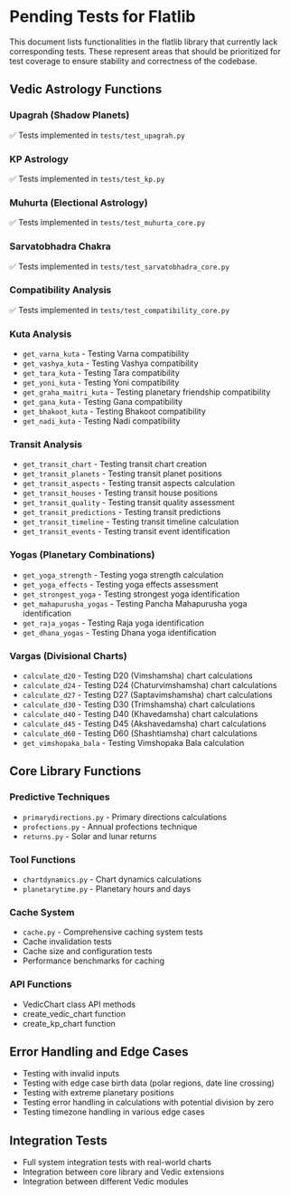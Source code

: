 # Pending Tests for Flatlib

This document lists functionalities in the flatlib library that currently lack corresponding tests. These represent areas that should be prioritized for test coverage to ensure stability and correctness of the codebase.

## Vedic Astrology Functions

### Upagrah (Shadow Planets)
✅ Tests implemented in `tests/test_upagrah.py`

### KP Astrology
✅ Tests implemented in `tests/test_kp.py`

### Muhurta (Electional Astrology)
✅ Tests implemented in `tests/test_muhurta_core.py`

### Sarvatobhadra Chakra
✅ Tests implemented in `tests/test_sarvatobhadra_core.py`

### Compatibility Analysis
✅ Tests implemented in `tests/test_compatibility_core.py`

### Kuta Analysis
- `get_varna_kuta` - Testing Varna compatibility
- `get_vashya_kuta` - Testing Vashya compatibility
- `get_tara_kuta` - Testing Tara compatibility
- `get_yoni_kuta` - Testing Yoni compatibility
- `get_graha_maitri_kuta` - Testing planetary friendship compatibility
- `get_gana_kuta` - Testing Gana compatibility
- `get_bhakoot_kuta` - Testing Bhakoot compatibility
- `get_nadi_kuta` - Testing Nadi compatibility

### Transit Analysis
- `get_transit_chart` - Testing transit chart creation
- `get_transit_planets` - Testing transit planet positions
- `get_transit_aspects` - Testing transit aspects calculation
- `get_transit_houses` - Testing transit house positions
- `get_transit_quality` - Testing transit quality assessment
- `get_transit_predictions` - Testing transit predictions
- `get_transit_timeline` - Testing transit timeline calculation
- `get_transit_events` - Testing transit event identification

### Yogas (Planetary Combinations)
- `get_yoga_strength` - Testing yoga strength calculation
- `get_yoga_effects` - Testing yoga effects assessment
- `get_strongest_yoga` - Testing strongest yoga identification
- `get_mahapurusha_yogas` - Testing Pancha Mahapurusha yoga identification
- `get_raja_yogas` - Testing Raja yoga identification
- `get_dhana_yogas` - Testing Dhana yoga identification

### Vargas (Divisional Charts)
- `calculate_d20` - Testing D20 (Vimshamsha) chart calculations
- `calculate_d24` - Testing D24 (Chaturvimshamsha) chart calculations
- `calculate_d27` - Testing D27 (Saptavimshamsha) chart calculations
- `calculate_d30` - Testing D30 (Trimshamsha) chart calculations
- `calculate_d40` - Testing D40 (Khavedamsha) chart calculations
- `calculate_d45` - Testing D45 (Akshavedamsha) chart calculations
- `calculate_d60` - Testing D60 (Shashtiamsha) chart calculations
- `get_vimshopaka_bala` - Testing Vimshopaka Bala calculation

## Core Library Functions

### Predictive Techniques
- `primarydirections.py` - Primary directions calculations
- `profections.py` - Annual profections technique
- `returns.py` - Solar and lunar returns

### Tool Functions
- `chartdynamics.py` - Chart dynamics calculations
- `planetarytime.py` - Planetary hours and days

### Cache System
- `cache.py` - Comprehensive caching system tests
- Cache invalidation tests
- Cache size and configuration tests
- Performance benchmarks for caching

### API Functions
- VedicChart class API methods
- create_vedic_chart function
- create_kp_chart function

## Error Handling and Edge Cases

- Testing with invalid inputs
- Testing with edge case birth data (polar regions, date line crossing)
- Testing with extreme planetary positions
- Testing error handling in calculations with potential division by zero
- Testing timezone handling in various edge cases

## Integration Tests

- Full system integration tests with real-world charts
- Integration between core library and Vedic extensions
- Integration between different Vedic modules
